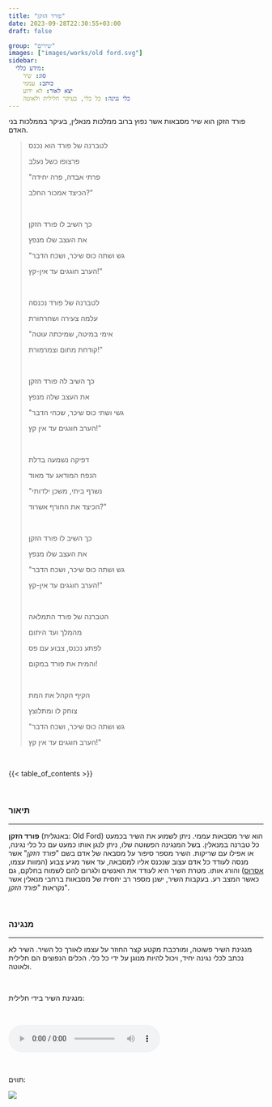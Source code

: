 ```yaml
---
title: "פורד הזקן"
date: 2023-09-28T22:30:55+03:00
draft: false

group: "שירים"
images: ["images/works/old ford.svg"]
sidebar:
  מידע כללי:
    סוג: שיר
    כותב: עממי
    יצא לאור: לא ידוע
    כלי נגינה: כל כלי, בעיקר חלילית ולאוטה
---
```


פורד הזקן הוא שיר מסבאות אשר נפוץ ברוב ממלכות מנאלין, בעיקר בממלכות בני האדם.

> לטברנה של פורד הוא נכנס
>
> פרצופו כשל נעלב
>
> "פרתי אבדה, פרה יחידה
>
> הכיצד אמכור החלב?"
>
> &nbsp;
>
> כך השיב לו פורד הזקן
>
> את העצב שלו מנפץ
>
> "גש ושתה כוס שיכר, ושכח הדבר
>
> הערב חוגגים עד אין-קץ!"
>
> &nbsp;
>
> לטברנה של פורד נכנסה
>
> עלמה צעירה ושחרחורת
>
> "אימי במיטה, שמיכתה עוטה
>
> קודחת מחום וצמרמורת!"
>
> &nbsp;
>
> כך השיב לה פורד הזקן
>
> את העצב שלה מנפץ
>
> "גשי ושתי כוס שיכר, שכחי הדבר
>
> הערב חוגגים עד אין קץ!"
>
> &nbsp;
>
> דפיקה נשמעה בדלת
>
> הנפח המודאג עד מאוד
>
> "נשרף ביתי, משכן ילדותי
>
> הכיצד את החורף אשרוד?"
>
> &nbsp;
>
> כך השיב לו פורד הזקן
>
> את העצב שלו מנפץ
>
> "גש ושתה כוס שיכר, ושכח הדבר
>
> הערב חוגגים עד אין-קץ!"
>
> &nbsp;
>
> הטברנה של פורד התמלאה
>
> מהמלך ועד היתום
>
> לפתע נכנס, צבוע עם פס
>
> והמית את פורד במקום!
>
> &nbsp;
>
> הקיף הקהל את המת
>
> צוחק לו ומתלוצץ
>
> "גש ושתה כוס שיכר, ושכח הדבר
>
> הערב חוגגים עד אין קץ!"

&nbsp;

{{< table_of_contents >}}

&nbsp;

### תיאור

---

**פורד הזקן** (באנגלית: Old Ford) הוא שיר מסבאות עממי. ניתן לשמוע את השיר בכמעט כל טברנה במנאלין. בשל המנגינה הפשוטה שלו, ניתן לנגן אותו כמעט עם כל כלי נגינה, או אפילו עם שריקות. השיר מספר סיפור על מסבאה של אדם בשם "_פורד הזקן_" אשר מנסה לעודד כל אדם עצוב שנכנס אליו למסבאה, עד אשר מגיע צבוע (המוות עצמו, [אסרוס](../../deities/aserus)) והורג אותו. מטרת השיר היא לעודד את האנשים ולגרום להם לשמוח בחלקם, גם כאשר המצב רע. בעקבות השיר, ישנן מספר רב יחסית של מסבאות ברחבי מנאלין אשר נקראות "_פורד הזקן_".

&nbsp;

### מנגינה

---

מנגינת השיר פשוטה, ומורכבת מקטע קצר החוזר על עצמו לאורך כל השיר. השיר לא נכתב לכלי נגינה יחיד, ויכול להיות מנוגן על ידי כל כלי. הכלים הנפוצים הם חלילית ולאוטה.

&nbsp;

מנגינת השיר בידי חלילית:

&nbsp;

<audio controls><source src="../../sound/works/old ford.mp3" type="audio/mpeg">Your browser does not support the audio element.</audio>

&nbsp;

תווים:

<a href="../../images/works/old ford.svg"><img src="../../images/works/old ford.svg" /></a>
